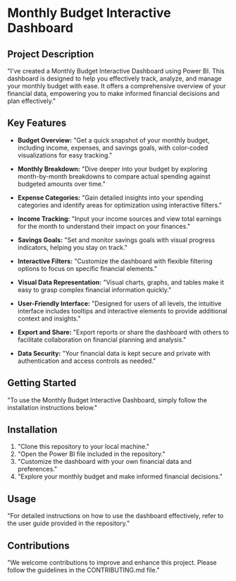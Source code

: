 # Monthly Budget Interactive Dashboard

## Project Description

"I've created a Monthly Budget Interactive Dashboard using Power BI. This dashboard is designed to help you effectively track, analyze, and manage your monthly budget with ease. It offers a comprehensive overview of your financial data, empowering you to make informed financial decisions and plan effectively."

## Key Features

- **Budget Overview:** "Get a quick snapshot of your monthly budget, including income, expenses, and savings goals, with color-coded visualizations for easy tracking."

- **Monthly Breakdown:** "Dive deeper into your budget by exploring month-by-month breakdowns to compare actual spending against budgeted amounts over time."

- **Expense Categories:** "Gain detailed insights into your spending categories and identify areas for optimization using interactive filters."

- **Income Tracking:** "Input your income sources and view total earnings for the month to understand their impact on your finances."

- **Savings Goals:** "Set and monitor savings goals with visual progress indicators, helping you stay on track."

- **Interactive Filters:** "Customize the dashboard with flexible filtering options to focus on specific financial elements."

- **Visual Data Representation:** "Visual charts, graphs, and tables make it easy to grasp complex financial information quickly."

- **User-Friendly Interface:** "Designed for users of all levels, the intuitive interface includes tooltips and interactive elements to provide additional context and insights."

- **Export and Share:** "Export reports or share the dashboard with others to facilitate collaboration on financial planning and analysis."

- **Data Security:** "Your financial data is kept secure and private with authentication and access controls as needed."

## Getting Started

"To use the Monthly Budget Interactive Dashboard, simply follow the installation instructions below."

## Installation

1. "Clone this repository to your local machine."
2. "Open the Power BI file included in the repository."
3. "Customize the dashboard with your own financial data and preferences."
4. "Explore your monthly budget and make informed financial decisions."

## Usage

"For detailed instructions on how to use the dashboard effectively, refer to the user guide provided in the repository."

## Contributions

"We welcome contributions to improve and enhance this project. Please follow the guidelines in the CONTRIBUTING.md file."
